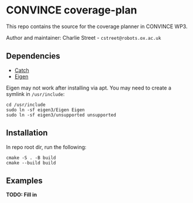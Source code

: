 # CONVINCE coverage-plan
This repo contains the source for the coverage planner in CONVINCE WP3.

Author and maintainer: Charlie Street - `cstreet@robots.ox.ac.uk`

## Dependencies

* [Catch](https://github.com/catchorg/Catch2)
* [Eigen](https://eigen.tuxfamily.org/index.php?title=Main_Page) 

Eigen may not work after installing via apt. You may need to create a symlink in `/usr/include`:

```
cd /usr/include
sudo ln -sf eigen3/Eigen Eigen
sudo ln -sf eigen3/unsupported unsupported
```


## Installation

In repo root dir, run the following:

```
cmake -S . -B build
cmake --build build
```

## Examples
**TODO: Fill in**